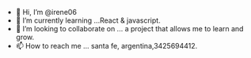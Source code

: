 - 👋 Hi, I’m @irene06
- 🌱 I’m currently learning ...React & javascript.
- 💞️ I’m looking to collaborate on ... a project that allows me to learn and grow.
- 📫 How to reach me ... santa fe, argentina,3425694412.

<!---
irene06/irene06 is a ✨ special ✨ repository because its `README.md` (this file) appears on your GitHub profile.
You can click the Preview link to take a look at your changes.
--->
